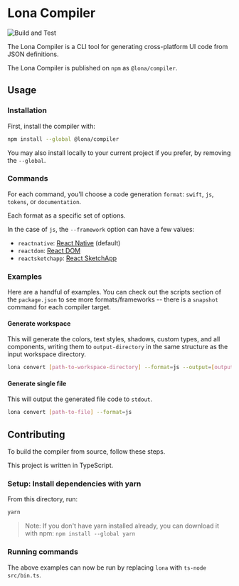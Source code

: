 # Lona Compiler

![Build and Test](https://github.com/Lona/compiler/workflows/Build%20and%20Test/badge.svg)

The Lona Compiler is a CLI tool for generating cross-platform UI code from JSON definitions.

The Lona Compiler is published on `npm` as `@lona/compiler`.

## Usage

### Installation

First, install the compiler with:

```bash
npm install --global @lona/compiler
```

You may also install locally to your current project if you prefer, by removing the `--global`.

### Commands

For each command, you'll choose a code generation `format`: `swift`, `js`, `tokens`, or `documentation`.

Each format as a specific set of options.

In the case of `js`, the `--framework` option can have a few values:

- `reactnative`: [React Native](https://facebook.github.io/react-native/) (default)
- `reactdom`: [React DOM](https://reactjs.org)
- `reactsketchapp`: [React SketchApp](http://airbnb.io/react-sketchapp/)

### Examples

Here are a handful of examples. You can check out the scripts section of the `package.json` to see more formats/frameworks -- there is a `snapshot` command for each compiler target.

#### Generate workspace

This will generate the colors, text styles, shadows, custom types, and all components, writing them to `output-directory` in the same structure as the input workspace directory.

```bash
lona convert [path-to-workspace-directory] --format=js --output=[output-directory]
```

#### Generate single file

This will output the generated file code to `stdout`.

```bash
lona convert [path-to-file] --format=js
```

## Contributing

To build the compiler from source, follow these steps.

This project is written in TypeScript.

### Setup: Install dependencies with yarn

From this directory, run:

```bash
yarn
```

> Note: If you don't have yarn installed already, you can download it with npm: `npm install --global yarn`

### Running commands

The above examples can now be run by replacing `lona` with `ts-node src/bin.ts`.
